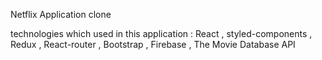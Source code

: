 Netflix Application clone

technologies which used in this application : React , styled-components , Redux , React-router , Bootstrap , Firebase , The Movie Database API